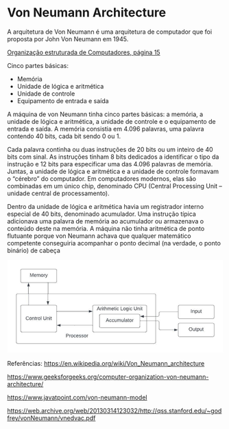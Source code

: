 # Von Neumann Architecture

A arquitetura de Von Neumann é uma arquitetura de computador que foi proposta por John Von Neumann em 1945.

[Organização estruturada de Computadores, página 15](../slides/01_Organização%20estruturada%20de%20computadores%20by%20Andrew%20S.%20Tanenbaum.pdf)

Cinco partes básicas:

- Memória
- Unidade de lógica e aritmética
- Unidade de controle
- Equipamento de entrada e saída

A máquina de von Neumann tinha cinco partes básicas: a memória, a unidade de lógica e aritmética, a unidade de controle e o equipamento de entrada e saída. A memória consistia em 4.096 palavras, uma palavra contendo 40 bits, cada bit sendo 0 ou 1.

Cada palavra continha ou duas instruções de 20 bits ou um inteiro de 40 bits com sinal. As instruções tinham 8 bits dedicados a identificar o tipo da instrução e 12 bits para especificar uma das 4.096 palavras de memória. Juntas, a unidade de lógica e aritmética e a unidade de controle formavam o “cérebro” do computador. Em computadores modernos, elas são combinadas em um único chip, denominado CPU (Central Processing Unit – unidade central de processamento).

Dentro da unidade de lógica e aritmética havia um registrador interno especial de 40 bits, denominado acumulador. Uma instrução típica adicionava uma palavra de memória ao acumulador ou armazenava o conteúdo deste na memória. A máquina não tinha aritmética de ponto flutuante porque von Neumann achava que qualquer matemático competente conseguiria acompanhar o ponto decimal (na verdade, o ponto binário) de cabeça

<img src="./imgs/VonneumannDiagram.jpeg">

Referências:
https://en.wikipedia.org/wiki/Von_Neumann_architecture

https://www.geeksforgeeks.org/computer-organization-von-neumann-architecture/

https://www.javatpoint.com/von-neumann-model

https://web.archive.org/web/20130314123032/http://qss.stanford.edu/~godfrey/vonNeumann/vnedvac.pdf
